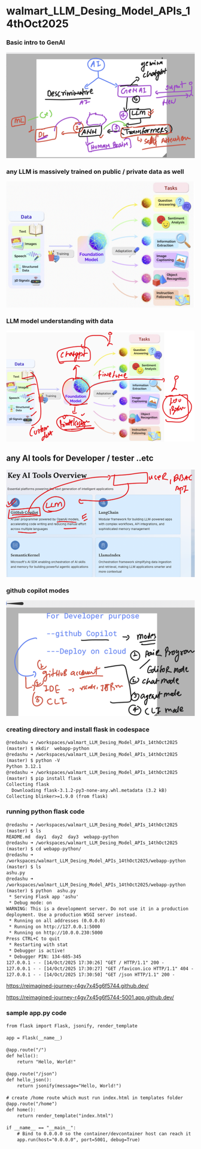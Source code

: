 # walmart_LLM_Desing_Model_APIs_14thOct2025

### Basic intro to GenAI 

<img src="gen1.png">

### any LLM is massively trained on public / private data as well

<img src="gen2.png">

### LLM model understanding with data 

<img src="gen3.png">


## any AI tools for Developer / tester ..etc 

<img src="gen4.png">


### github copilot modes 

<img src="gen5.png">


### creating directory and install flask in codespace 

```
@redashu ➜ /workspaces/walmart_LLM_Desing_Model_APIs_14thOct2025 (master) $ mkdir  webapp-python
@redashu ➜ /workspaces/walmart_LLM_Desing_Model_APIs_14thOct2025 (master) $ python -V
Python 3.12.1
@redashu ➜ /workspaces/walmart_LLM_Desing_Model_APIs_14thOct2025 (master) $ pip install flask 
Collecting flask
  Downloading flask-3.1.2-py3-none-any.whl.metadata (3.2 kB)
Collecting blinker>=1.9.0 (from flask)

```
### running python flask code 

```
@redashu ➜ /workspaces/walmart_LLM_Desing_Model_APIs_14thOct2025 (master) $ ls
README.md  day1  day2  day3  webapp-python
@redashu ➜ /workspaces/walmart_LLM_Desing_Model_APIs_14thOct2025 (master) $ cd webapp-python/
@redashu ➜ /workspaces/walmart_LLM_Desing_Model_APIs_14thOct2025/webapp-python (master) $ ls
ashu.py
@redashu ➜ /workspaces/walmart_LLM_Desing_Model_APIs_14thOct2025/webapp-python (master) $ python  ashu.py 
 * Serving Flask app 'ashu'
 * Debug mode: on
WARNING: This is a development server. Do not use it in a production deployment. Use a production WSGI server instead.
 * Running on all addresses (0.0.0.0)
 * Running on http://127.0.0.1:5000
 * Running on http://10.0.0.230:5000
Press CTRL+C to quit
 * Restarting with stat
 * Debugger is active!
 * Debugger PIN: 134-685-345
127.0.0.1 - - [14/Oct/2025 17:30:26] "GET / HTTP/1.1" 200 -
127.0.0.1 - - [14/Oct/2025 17:30:27] "GET /favicon.ico HTTP/1.1" 404 -
127.0.0.1 - - [14/Oct/2025 17:30:50] "GET /json HTTP/1.1" 200 -

```


https://reimagined-journey-r4gv7x45g6f5744.github.dev/


https://reimagined-journey-r4gv7x45g6f5744-5001.app.github.dev/


### sample app.py code 

```
from flask import Flask, jsonify, render_template

app = Flask(__name__)

@app.route("/")
def hello():
    return "Hello, World!"

@app.route("/json")
def hello_json():
    return jsonify(message="Hello, World!")

# create /home route which must run index.html in templates folder
@app.route("/home")
def home():
    return render_template("index.html")

if __name__ == "__main__":
    # Bind to 0.0.0.0 so the container/devcontainer host can reach it
    app.run(host="0.0.0.0", port=5001, debug=True)
```
